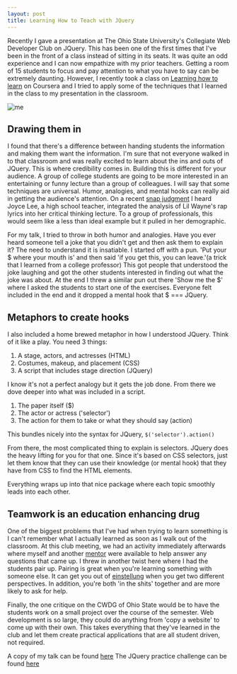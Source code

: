 ```yaml
---
layout: post
title: Learning How to Teach with JQuery
---
```


Recently I gave a presentation at The Ohio State University's Collegiate Web
Developer Club on JQuery. This has been one of the first times that I've been in
the front of a class instead of sitting in its seats. It was quite an odd
experience and I can now empathize with my prior teachers. Getting a room of 15
students to focus and pay attention to what you have to say can be extremely
daunting. However, I recently took a class on [Learning how to
learn](https://www.coursera.org/learn/learning-how-to-learn) on Coursera and I
tried to apply some of the techniques that I learned in the class to my
presentation in the classroom.

![me](http://i.imgur.com/bDPfrZN.png?1)

## Drawing them in
I found that there's a difference between handing students the information and
making them want the information. I'm sure that not everyone walked in to that
classroom and was really excited to learn about the ins and outs of JQuery. This
is where credibility comes in. Building this is different for your audience. A
group of college students are going to be more interested in an entertaining or
funny lecture than a group of colleagues. I will say that some techniques are
universal. Humor, analogies, and mental hooks can really aid in getting the
audience's attention. On a recent [snap
judgment](https://soundcloud.com/snapjudgment/joyce-lee-dropping-the-ball?in=snapjudgment/sets/brass-ring)
I heard Joyce Lee, a high school teacher, integrated the analysis of Lil
Wayne's rap lyrics into her critical thinking lecture. To a group of
professionals, this would seem like a less than ideal example but it pulled in
her demographic. 

For my talk, I tried to throw in both humor and analogies. Have you ever heard
someone tell a joke that you didn't get and then ask them to explain it? The
need to understand it is insatiable. I started off with a pun. 'Put your $ where
your mouth is' and then said 'if you get this, you can leave.'(a trick that I
learned from a college professor) This got people that understood the joke
laughing and got the other students interested in finding out what the joke was
about. At the end I threw a similar pun out there 'Show me the $' where I asked
the students to start one of the exercises. Everyone felt included in the end
and it dropped a mental hook that $ === JQuery. 

## Metaphors to create hooks
I also included a home brewed metaphor in how I understood JQuery. Think of it
like a play. You need 3 things:

1. A stage, actors, and actresses (HTML)
2. Costumes, makeup, and placement (CSS)
3. A script that includes stage direction (JQuery)

I know it's not a perfect analogy but it gets the job done. From there we dove
deeper
into what was included in a script. 

1. The paper itself ($)
2. The actor or actress ('selector')
3. The action for them to take or what they should say (action)

This bundles nicely into the syntax for JQuery, ```$('selector').action()```

From there, the most complicated thing to explain is selectors. JQuery does the
heavy lifting for you for that one. Since it's based on CSS selectors, just let
them know that they can use their knowledge (or mental hook) that they have from
CSS to find the HTML elements. 

Everything wraps up into that nice package where each topic smoothly leads into
each other.

## Teamwork is an education enhancing drug
One of the biggest problems that I've had when trying to learn something is I
can't remember what I actually learned as soon as I walk out of the classroom.
At this club meeting, we had an activity immediately afterwards where myself and
another [mentor](http://j3rn.com/) were available to help answer any questions
that came up. I threw in another twist here where I had the students pair up.
Pairing is great when you're learning something with someone else. It can get
you out of [einstellung](https://en.wikipedia.org/wiki/Einstellung_effect) when
you get two different perspectives. In addition, you're both 'in the shits'
together and are more likely to ask for help. 

Finally, the one critique on the CWDG of Ohio State would be to have the
students work on a small project over the course of the semester. Web
development is so large, they could do anything from 'copy a website' to come up
with their own. This takes everything that they've learned in the club and let
them create practical applications that are all student driven, not required.

A copy of my talk can be found
[here](https://docs.google.com/presentation/d/1jm0oXa06K8LR6GVsqx7_x-kaThpMOg4YdZx74EVfoWQ/edit?usp=sharing)
The JQuery practice challenge can be found
[here](https://github.com/paircolumbus/FormValidator)
